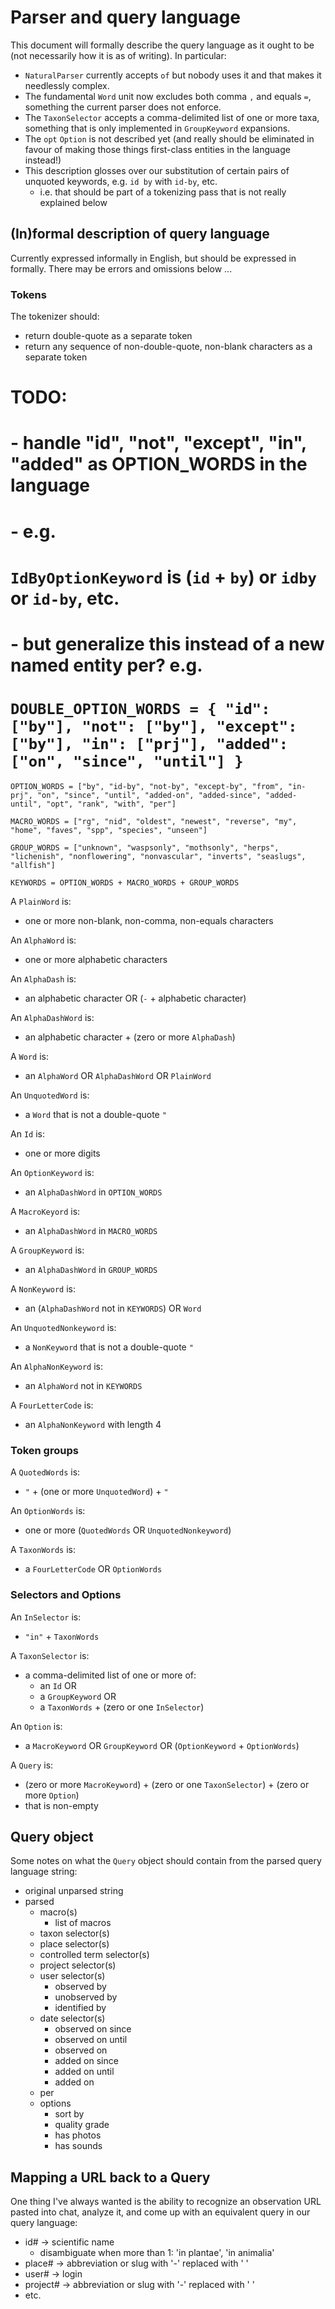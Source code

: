 # Parser and query language

This document will formally describe the query language as it ought to be (not necessarily how it is as of writing). In particular:

- `NaturalParser` currently accepts `of` but nobody uses it and that makes it needlessly complex.  
- The fundamental `Word` unit now excludes both comma `,` and equals `=`, something the current parser does not enforce.
- The `TaxonSelector` accepts a comma-delimited list of one or more taxa, something that is only implemented in `GroupKeyword` expansions.
- The `opt` `Option` is not described yet (and really should be eliminated in favour of making those things first-class entities in the language instead!)
- This description glosses over our substitution of certain pairs of unquoted keywords, e.g. `id by` with `id-by`, etc.
    - i.e. that should be part of a tokenizing pass that is not really explained below

## (In)formal description of query language

Currently expressed informally in English, but should be expressed in formally. There may be errors and omissions below ...

### Tokens

The tokenizer should:

- return double-quote as a separate token
- return any sequence of non-double-quote, non-blank characters as a separate token

# TODO:
# - handle "id", "not", "except", "in", "added" as OPTION_WORDS in the language
#   - e.g.
#     `IdByOptionKeyword` is (`id` + `by`) or `idby` or `id-by`, etc.
#   - but generalize this instead of a new named entity per? e.g.
#     `DOUBLE_OPTION_WORDS = { "id": ["by"], "not": ["by"], "except": ["by"], "in": ["prj"], "added": ["on", "since", "until"] }`

`OPTION_WORDS = ["by", "id-by", "not-by", "except-by", "from", "in-prj", "on", "since", "until", "added-on", "added-since", "added-until", "opt", "rank", "with", "per"]`  

`MACRO_WORDS = ["rg", "nid", "oldest", "newest", "reverse", "my", "home", "faves", "spp", "species", "unseen"]`  

`GROUP_WORDS = ["unknown", "waspsonly", "mothsonly", "herps", "lichenish", "nonflowering", "nonvascular", "inverts", "seaslugs", "allfish"]`  

`KEYWORDS = OPTION_WORDS + MACRO_WORDS + GROUP_WORDS`

A `PlainWord` is:

- one or more non-blank, non-comma, non-equals characters

An `AlphaWord` is:

- one or more alphabetic characters
  
An `AlphaDash` is:

- an alphabetic character OR (`-` + alphabetic character)

An `AlphaDashWord` is:

- an alphabetic character + (zero or more `AlphaDash`)

A `Word` is:

- an `AlphaWord` OR `AlphaDashWord` OR `PlainWord`

An `UnquotedWord` is:

- a `Word` that is not a double-quote `"`

An `Id` is:

- one or more digits  

An `OptionKeyword` is:

- an `AlphaDashWord` in `OPTION_WORDS`

A `MacroKeyord` is:

- an `AlphaDashWord` in `MACRO_WORDS`

A `GroupKeyword` is:

- an `AlphaDashWord` in `GROUP_WORDS`
 
A `NonKeyword` is:

- an (`AlphaDashWord` not in `KEYWORDS`) OR `Word`

An `UnquotedNonkeyword` is:

- a `NonKeyword` that is not a double-quote `"`
  
An `AlphaNonKeyword` is:

- an `AlphaWord` not in `KEYWORDS`

A `FourLetterCode` is:

- an `AlphaNonKeyword` with length 4

### Token groups

A `QuotedWords` is:

- `"` + (one or more `UnquotedWord`) + `"`

An `OptionWords` is:

- one or more (`QuotedWords` OR `UnquotedNonkeyword`)

A `TaxonWords` is:

- a `FourLetterCode` OR `OptionWords`

### Selectors and Options
  
An `InSelector` is:

- `"in"` + `TaxonWords`

A `TaxonSelector` is:

- a comma-delimited list of one or more of:
	+  an `Id` OR  
	+  a `GroupKeyword` OR
	+  a `TaxonWords` + (zero or one `InSelector`)

An `Option` is:

- a `MacroKeyword` OR `GroupKeyword` OR (`OptionKeyword` + `OptionWords`)

A `Query` is:  
  
- (zero or more `MacroKeyword`) + (zero or one `TaxonSelector`) + (zero or more `Option`)
- that is non-empty

## Query object  

Some notes on what the `Query` object should contain from the parsed query language string:

+ original unparsed string
+ parsed
	+ macro(s)
		* list of macros
    + taxon selector(s)
    + place selector(s)
    + controlled term selector(s)
    + project selector(s)
    + user selector(s)
	    * observed by
	    * unobserved by
	    * identified by
    + date selector(s)
	    * observed on since
	    * observed on until
	    * observed on
	    * added on since
	    * added on until
	    * added on
    + per
    + options
	    * sort by
	    * quality grade
	    * has photos
	    * has sounds

## Mapping a URL back to a Query

One thing I've always wanted is the ability to recognize an observation URL pasted into chat, analyze it, and come up with an equivalent query in our query language: 

- id# -> scientific name
	+ disambiguate when more than 1: 'in plantae', 'in animalia'
- place# -> abbreviation or slug with '-' replaced with ' '
- user# -> login
- project# -> abbreviation or slug with '-' replaced with ' '
- etc.


